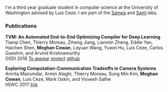 I'm a third year graduate student in computer science at the University of Washington advised by Luis Ceze. I am part of the [Sampa](https://sampa.cs.washington.edu/new/index.html) and [Saml](http://saml.cs.washington.edu/) labs.

### Publications
**TVM: An Automated End-to-End Optimizing Compiler for Deep Learning**  
Tianqi Chen, Thierry Moreau, Ziheng Jiang, Lianmin Zheng, Eddie Yan, Haichen Shen, **Meghan Cowan**, Leyuan Wang, Yuwei Hu, Luis Ceze, Carlos Guestrin, and Arvind Krishnamurthy  
OSDI 2018 [To appear]() [project](https://tvm.ai) [github](https://github.com/dmlc/tvm)

**Exploring Computation-Communication Tradeoffs in Camera Systems**
Amrita Mazumdar, Armin Alaghi, Thierry Moreau, Sung Min Kim, **Meghan Cowan**, Luis Ceze, Mark Oskin, and Visvesh Sathe  
IISWC 2017  [link](https://ieeexplore.ieee.org/document/8167775/)


